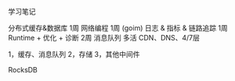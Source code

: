 学习笔记


分布式缓存&数据库 1周
网络编程 1周 (goim)
日志 & 指标 & 链路追踪 1周
Runtime + 优化 + 诊断 2周
消息队列
多活 
CDN、DNS、4/7层


1，缓存、消息队列
2，存储
3，其他中间件


RocksDB

